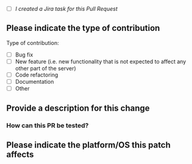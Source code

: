 <!--
Thank you for contributing to the MariaDB Server repository!

You can help us review your changes by answering these questions <3

The more information you provide about the contribution, the better
for everybody. You will be happier because your contribution will be
reviewed faster :-), the reviewer is happier because more Pull Requests
can be accepted, other contributors are happier because they wait
less for their PRs, the community is happier because their project
gets better, faster.

If you have any questions related to MariaDB or you just want to
hang out and meet other community members, please join us on
https://mariadb.zulipchat.com/ .
-->

<!--
Please remember to search if there is an existing Jira MDEV task
for this contribution and if there isn't one, we would highly
appreciate if you could create one at https://jira.mariadb.org/
and have its title be identical to the one of the Pull Request.
Example:
"MDEV-21221 Fix crash in sql_acl.cc when new user is created"
-->
- [ ] *I created a Jira task for this Pull Request*

<!--
Please tick the appropriate box by adding an "x" between the square brackets.
-->
## Please indicate the type of contribution
Type of contribution:
- [ ] Bug fix
- [ ] New feature (i.e. new functionality that is not expected to affect any other part of the server)
- [ ] Code refactoring
- [ ] Documentation
- [ ] Other

<!--
An amazing description should answer some questions like:
1. What problem is the patch trying to solve?
2. If some output changed, what was it looking like before
   the change and how it's looking with this patch applied
3. Do you think this patch might introduce side-effects in
   other parts of the server?
4. Are there any backward-compatibility implications?
-->
## Provide a description for this change

<!--
This should be filled with the exact steps that would help
the reviewer reproduce the problem (if applicable).
-->
### How can this PR be tested?

<!--
If applicable. Some contributions only introduce a bug fix
that is reproducible only on FreeBSD for instance. Please indicate
if that's the case here.
-->
## Please indicate the platform/OS this patch affects

